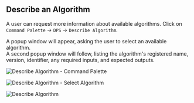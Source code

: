 ## Describe an Algorithm

A user can request more information about available algorithms.  Click on `Command Palette` -> `DPS` -> `Describe Algorithm`.

A popup window will appear, asking the user to select an available algorithm.  
A second popup window will follow, listing the algorithm's registered name, version, identifier, any required inputs, and expected outputs.

![Describe Algorithm - Command Palette](https://raw.github.com/MAAP-Project/maap-jupyter-ide/master/user_guides/images/describe1.png)

![Describe Algorithm - Select Algorithm](https://raw.github.com/MAAP-Project/maap-jupyter-ide/master/user_guides/images/describe2.png)

![Describe Algorithm](https://raw.github.com/MAAP-Project/maap-jupyter-ide/master/user_guides/images/describe3.png)